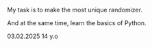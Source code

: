 My task is to make the most unique randomizer.

And at the same time, learn the basics of Python.

03.02.2025
14 y.o
